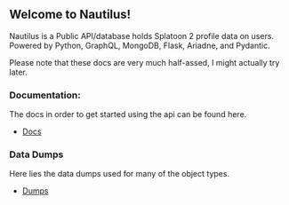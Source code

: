 ## Welcome to Nautilus!
Nautilus is a Public API/database holds Splatoon 2 profile data on users. Powered by Python, GraphQL, MongoDB, Flask, Ariadne, and Pydantic.

Please note that these docs are very much half-assed, I might actually try later.

### Documentation:
The docs in order to get started using the api can be found here.
- [Docs](docs)

### Data Dumps
Here lies the data dumps used for many of the object types.
- [Dumps](dumps)
